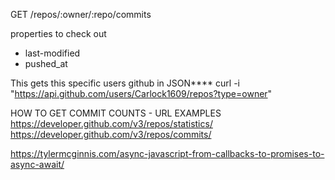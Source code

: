 
<!-- GITHUB API -->


GET /repos/:owner/:repo/commits
<!-- curl -i https://api.github.com/users/octocat/repos -->
properties to check out
- last-modified
- pushed_at


This gets this specific users github in JSON****
curl -i "https://api.github.com/users/Carlock1609/repos?type=owner"



HOW TO GET COMMIT COUNTS - URL EXAMPLES
https://developer.github.com/v3/repos/statistics/
https://developer.github.com/v3/repos/commits/


https://tylermcginnis.com/async-javascript-from-callbacks-to-promises-to-async-await/